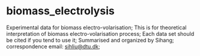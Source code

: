 # biomass_electrolysis
Experimental data for biomass electro-volarisation;
This is for theoretical interpretation of biomass electro-volarisation process;
Each data set should be cited if you tend to use it;
Summarised and organized by Sihang;
correspondence email: sihliu@dtu.dk;
